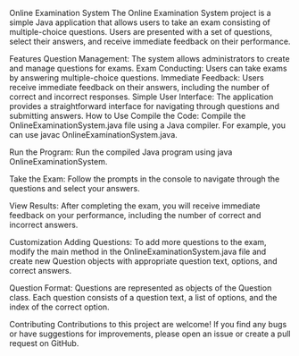 Online Examination System
The Online Examination System project is a simple Java application that allows users to take an exam consisting of multiple-choice questions. Users are presented with a set of questions, select their answers, and receive immediate feedback on their performance.

Features
Question Management: The system allows administrators to create and manage questions for exams.
Exam Conducting: Users can take exams by answering multiple-choice questions.
Immediate Feedback: Users receive immediate feedback on their answers, including the number of correct and incorrect responses.
Simple User Interface: The application provides a straightforward interface for navigating through questions and submitting answers.
How to Use
Compile the Code: Compile the OnlineExaminationSystem.java file using a Java compiler. For example, you can use javac OnlineExaminationSystem.java.

Run the Program: Run the compiled Java program using java OnlineExaminationSystem.

Take the Exam: Follow the prompts in the console to navigate through the questions and select your answers.

View Results: After completing the exam, you will receive immediate feedback on your performance, including the number of correct and incorrect answers.

Customization
Adding Questions: To add more questions to the exam, modify the main method in the OnlineExaminationSystem.java file and create new Question objects with appropriate question text, options, and correct answers.

Question Format: Questions are represented as objects of the Question class. Each question consists of a question text, a list of options, and the index of the correct option.

Contributing
Contributions to this project are welcome! If you find any bugs or have suggestions for improvements, please open an issue or create a pull request on GitHub.
